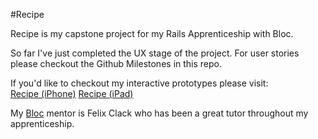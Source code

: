 #Recipe

Recipe is my capstone project for my Rails Apprenticeship with Bloc.

So far I've just completed the UX stage of the project. For user stories please
checkout the Github Milestones in this repo.

If you'd like to checkout my interactive prototypes please visit:  
[Recipe (iPhone)](https://marvelapp.com/94h3c6)
[Recipe (iPad)](https://marvelapp.com/94hfdc)

My [Bloc](http://www.bloc.io) mentor is Felix Clack who has been a great tutor
throughout my apprenticeship. 
